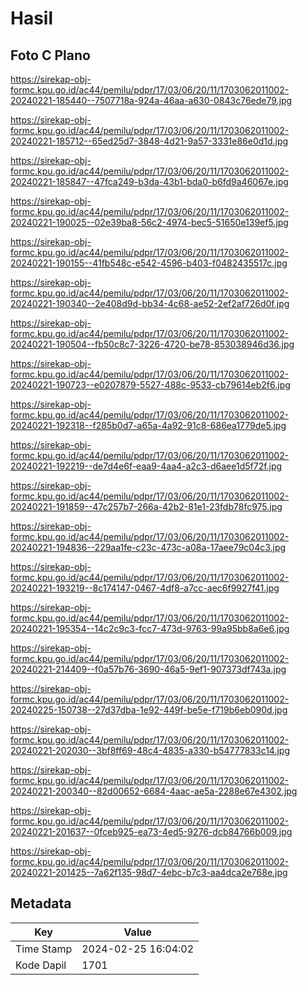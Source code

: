 # Hasil

## Foto C Plano

https://sirekap-obj-formc.kpu.go.id/ac44/pemilu/pdpr/17/03/06/20/11/1703062011002-20240221-185440--7507718a-924a-46aa-a630-0843c76ede79.jpg

https://sirekap-obj-formc.kpu.go.id/ac44/pemilu/pdpr/17/03/06/20/11/1703062011002-20240221-185712--65ed25d7-3848-4d21-9a57-3331e86e0d1d.jpg

https://sirekap-obj-formc.kpu.go.id/ac44/pemilu/pdpr/17/03/06/20/11/1703062011002-20240221-185847--47fca249-b3da-43b1-bda0-b6fd9a46067e.jpg

https://sirekap-obj-formc.kpu.go.id/ac44/pemilu/pdpr/17/03/06/20/11/1703062011002-20240221-190025--02e39ba8-56c2-4974-bec5-51650e139ef5.jpg

https://sirekap-obj-formc.kpu.go.id/ac44/pemilu/pdpr/17/03/06/20/11/1703062011002-20240221-190155--41fb548c-e542-4596-b403-f0482435517c.jpg

https://sirekap-obj-formc.kpu.go.id/ac44/pemilu/pdpr/17/03/06/20/11/1703062011002-20240221-190340--2e408d9d-bb34-4c68-ae52-2ef2af726d0f.jpg

https://sirekap-obj-formc.kpu.go.id/ac44/pemilu/pdpr/17/03/06/20/11/1703062011002-20240221-190504--fb50c8c7-3226-4720-be78-853038946d36.jpg

https://sirekap-obj-formc.kpu.go.id/ac44/pemilu/pdpr/17/03/06/20/11/1703062011002-20240221-190723--e0207879-5527-488c-9533-cb79614eb2f6.jpg

https://sirekap-obj-formc.kpu.go.id/ac44/pemilu/pdpr/17/03/06/20/11/1703062011002-20240221-192318--f285b0d7-a65a-4a92-91c8-686ea1779de5.jpg

https://sirekap-obj-formc.kpu.go.id/ac44/pemilu/pdpr/17/03/06/20/11/1703062011002-20240221-192219--de7d4e6f-eaa9-4aa4-a2c3-d6aee1d5f72f.jpg

https://sirekap-obj-formc.kpu.go.id/ac44/pemilu/pdpr/17/03/06/20/11/1703062011002-20240221-191859--47c257b7-266a-42b2-81e1-23fdb78fc975.jpg

https://sirekap-obj-formc.kpu.go.id/ac44/pemilu/pdpr/17/03/06/20/11/1703062011002-20240221-194836--229aa1fe-c23c-473c-a08a-17aee79c04c3.jpg

https://sirekap-obj-formc.kpu.go.id/ac44/pemilu/pdpr/17/03/06/20/11/1703062011002-20240221-193219--8c174147-0467-4df8-a7cc-aec6f9927f41.jpg

https://sirekap-obj-formc.kpu.go.id/ac44/pemilu/pdpr/17/03/06/20/11/1703062011002-20240221-195354--14c2c9c3-fcc7-473d-9763-99a95bb8a6e6.jpg

https://sirekap-obj-formc.kpu.go.id/ac44/pemilu/pdpr/17/03/06/20/11/1703062011002-20240221-214409--f0a57b76-3690-46a5-9ef1-907373df743a.jpg

https://sirekap-obj-formc.kpu.go.id/ac44/pemilu/pdpr/17/03/06/20/11/1703062011002-20240225-150738--27d37dba-1e92-449f-be5e-f719b6eb090d.jpg

https://sirekap-obj-formc.kpu.go.id/ac44/pemilu/pdpr/17/03/06/20/11/1703062011002-20240221-202030--3bf8ff69-48c4-4835-a330-b54777833c14.jpg

https://sirekap-obj-formc.kpu.go.id/ac44/pemilu/pdpr/17/03/06/20/11/1703062011002-20240221-200340--82d00652-6684-4aac-ae5a-2288e67e4302.jpg

https://sirekap-obj-formc.kpu.go.id/ac44/pemilu/pdpr/17/03/06/20/11/1703062011002-20240221-201637--0fceb925-ea73-4ed5-9276-dcb84766b009.jpg

https://sirekap-obj-formc.kpu.go.id/ac44/pemilu/pdpr/17/03/06/20/11/1703062011002-20240221-201425--7a62f135-98d7-4ebc-b7c3-aa4dca2e768e.jpg


## Metadata

| Key        | Value               |
| ---------- | ------------------- |
| Time Stamp | 2024-02-25 16:04:02 |
| Kode Dapil | 1701                |



